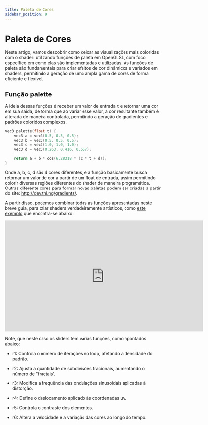 ```yaml
---
title: Paleta de Cores
sidebar_position: 9
---
```


# Paleta de Cores

Neste artigo, vamos descobrir como deixar as visualizações mais coloridas com o shader: utilizando funções de paleta em OpenGLSL, com foco específico em como elas são implementadas e utilizadas. As funções de paleta são fundamentais para criar efeitos de cor dinâmicos e variados em shaders, permitindo a geração de uma ampla gama de cores de forma eficiente e flexível.

## Função palette

A ideia dessas funções é receber um valor de entrada `t` e retornar uma cor em sua saída, de forma que ao variar esse valor, a cor resultante também é alterada de maneira controlada, permitindo a geração de gradientes e padrões coloridos complexos.

```cpp
vec3 palette(float t) {
    vec3 a = vec3(0.5, 0.5, 0.5);
    vec3 b = vec3(0.5, 0.5, 0.5);
    vec3 c = vec3(1.0, 1.0, 1.0);
    vec3 d = vec3(0.263, 0.416, 0.557);

    return a + b * cos(6.28318 * (c * t + d));
}
```

Onde a, b, c, d são 4 cores diferentes, e a função basicamente busca retornar um valor de cor a partir de um float de entrada, assim permitindo colorir diversas regiões diferentes do shader de maneira programática. Outras diferente cores para formar novas paletas podem ser criadas a partir do site: http://dev.thi.ng/gradients/.

A partir disso, podemos combinar todas as funções apresentadas neste breve guia, para criar shaders verdadeiramente artísticos, como [este exemplo](https://www.shadertoy.com/view/433SRM) que encontra-se abaixo:

<div align="center">
<iframe width="640" height="360" frameborder="0" src="https://www.shadertoy.com/embed/433SRM?gui=true&t=10&paused=false&muted=false" allowfullscreen></iframe>
</div>

Note, que neste caso os sliders tem várias funções, como apontados abaixo:

- r1: Controla o número de iterações no loop, afetando a densidade do padrão.

- r2: Ajusta a quantidade de subdivisões fracionais, aumentando o número de "fractais'.

- r3: Modifica a frequência das ondulações sinusoidais aplicadas à distorção.

- r4: Define o deslocamento aplicado às coordenadas uv.

- r5: Controla o contraste dos elementos.

- r6: Altera a velocidade e a variação das cores ao longo do tempo.
